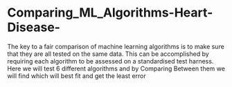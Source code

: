 # Comparing_ML_Algorithms-Heart-Disease-
The key to a fair comparison of machine learning algorithms is to make sure that they are all tested on the same data. This can be accomplished by requiring each algorithm to be assessed on a standardised test harness. Here we will test 6 different algorithms and by Comparing Between them we will find which will best fit and get the least error
